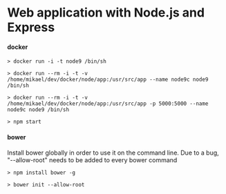 # Web application with Node.js and Express

#### docker

```> docker run -i -t node9 /bin/sh```

```> docker run --rm -i -t -v /home/mikael/dev/docker/node/app:/usr/src/app --name node9c node9 /bin/sh```

```> docker run --rm -i -t -v /home/mikael/dev/docker/node/app:/usr/src/app -p 5000:5000 --name node9c node9 /bin/sh```

```> npm start```


#### bower

Install bower globally in order to use it on the command line. Due to a bug, "--allow-root" needs to be added to every bower command

```> npm install bower -g```

```> bower init --allow-root```
